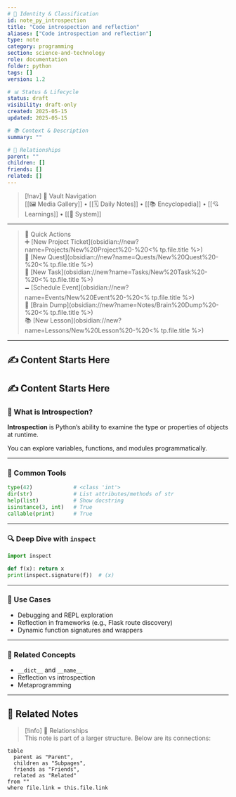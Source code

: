 ```yaml
---
# 📄 Identity & Classification
id: note_py_introspection
title: "Code introspection and reflection"
aliases: ["Code introspection and reflection"]
type: note
category: programming
section: science-and-technology
role: documentation
folder: python
tags: []
version: 1.2

# 📊 Status & Lifecycle
status: draft
visibility: draft-only
created: 2025-05-15
updated: 2025-05-15

# 📚 Context & Description
summary: ""

# 🧱 Relationships
parent: ""
children: []
friends: []
related: []
---
```



> [!nav] 🧱 Vault Navigation  
> [[🖼 Media Gallery]] • [[🗓 Daily Notes]] • [[📚 Encyclopedia]] • [[💘 Learnings]] • [[🧠 System]]

---

> 🌛 Quick Actions  
> ➕ [New Project Ticket](obsidian://new?name=Projects/New%20Project%20-%20<% tp.file.title %>)  
> 🌹 [New Quest](obsidian://new?name=Quests/New%20Quest%20-%20<% tp.file.title %>)  
> 🎯 [New Task](obsidian://new?name=Tasks/New%20Task%20-%20<% tp.file.title %>)  
> 🗕 [Schedule Event](obsidian://new?name=Events/New%20Event%20-%20<% tp.file.title %>)  
> 📝 [Brain Dump](obsidian://new?name=Notes/Brain%20Dump%20-%20<% tp.file.title %>)  
> 📚 [New Lesson](obsidian://new?name=Lessons/New%20Lesson%20-%20<% tp.file.title %>)

---

## ✍️ Content Starts Here

## ✍️ Content Starts Here

### 🧠 What is Introspection?

**Introspection** is Python’s ability to examine the type or properties of objects at runtime.

You can explore variables, functions, and modules programmatically.

---

### 🧪 Common Tools

```python
type(42)             # <class 'int'>
dir(str)             # List attributes/methods of str
help(list)           # Show docstring
isinstance(3, int)   # True
callable(print)      # True
```

---

### 🔍 Deep Dive with `inspect`

```python
import inspect

def f(x): return x
print(inspect.signature(f))  # (x)
```

---

### 🧩 Use Cases

- Debugging and REPL exploration
- Reflection in frameworks (e.g., Flask route discovery)
- Dynamic function signatures and wrappers

---

### 🔗 Related Concepts

- `__dict__` and `__name__`
- Reflection vs introspection
- Metaprogramming


---

## 🔗 Related Notes

> [!info] 🧠 Relationships  
> This note is part of a larger structure. Below are its connections:

```dataview
table
  parent as "Parent",
  children as "Subpages",
  friends as "Friends",
  related as "Related"
from ""
where file.link = this.file.link
```
